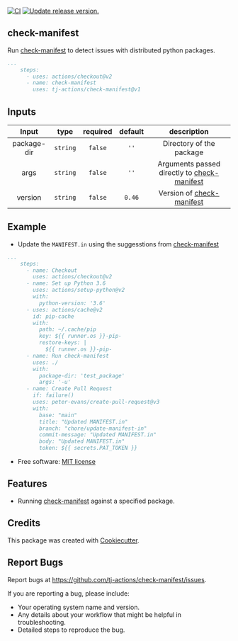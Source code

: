 [![CI](https://github.com/tj-actions/check-manifest/actions/workflows/test.yml/badge.svg)](https://github.com/tj-actions/check-manifest/actions/workflows/test.yml) [![Update release version.](https://github.com/tj-actions/check-manifest/actions/workflows/sync-release-version.yml/badge.svg)](https://github.com/tj-actions/check-manifest/actions/workflows/sync-release-version.yml)

check-manifest
--------------

Run [check-manifest](https://github.com/mgedmin/check-manifest) to detect issues with distributed python packages.

```yaml
...
    steps:
      - uses: actions/checkout@v2
      - name: check-manifest
        uses: tj-actions/check-manifest@v1
```


## Inputs

|   Input       |    type    |  required     |  default                      |  description  |
|:-------------:|:-----------:|:-------------:|:----------------------------:|:-------------:|
| package-dir         |  `string`   |    `false`    |  `''` | Directory of the package             |
| args                |  `string`   |    `false`    |  `''` | Arguments passed directly to [check-manifest](https://github.com/mgedmin/check-manifest#command-line-reference)            |
| version         |  `string`   |    `false`    | `0.46` | Version of  [check-manifest](https://github.com/mgedmin/check-manifest/tags)  |



## Example

- Update the `MANIFEST.in` using the suggesstions from [check-manifest](https://github.com/mgedmin/check-manifest)

```yaml
...
    steps:
      - name: Checkout
        uses: actions/checkout@v2
      - name: Set up Python 3.6
        uses: actions/setup-python@v2
        with:
          python-version: '3.6'
      - uses: actions/cache@v2
        id: pip-cache
        with:
          path: ~/.cache/pip
          key: ${{ runner.os }}-pip-
          restore-keys: |
            ${{ runner.os }}-pip-
      - name: Run check-manifest
        uses: ./
        with:
          package-dir: 'test_package'
          args: '-u'
      - name: Create Pull Request
        if: failure()
        uses: peter-evans/create-pull-request@v3
        with:
          base: "main"
          title: "Updated MANIFEST.in"
          branch: "chore/update-manifest-in"
          commit-message: "Updated MANIFEST.in"
          body: "Updated MANIFEST.in"
          token: ${{ secrets.PAT_TOKEN }}

```


* Free software: [MIT license](LICENSE)

Features
--------

* Running [check-manifest](https://github.com/mgedmin/check-manifest) against a specified package.


Credits
-------

This package was created with [Cookiecutter](https://github.com/cookiecutter/cookiecutter).



Report Bugs
-----------

Report bugs at https://github.com/tj-actions/check-manifest/issues.

If you are reporting a bug, please include:

* Your operating system name and version.
* Any details about your workflow that might be helpful in troubleshooting.
* Detailed steps to reproduce the bug.
